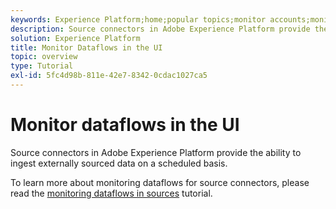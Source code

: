 ```yaml
---
keywords: Experience Platform;home;popular topics;monitor accounts;monitor dataflows;dataflows
description: Source connectors in Adobe Experience Platform provide the ability to ingest externally sourced data on a scheduled basis. This tutorial provides steps for viewing existing dataflows from the Sources workspace.
solution: Experience Platform
title: Monitor Dataflows in the UI
topic: overview
type: Tutorial
exl-id: 5fc4d98b-811e-42e7-8342-0cdac1027ca5
---
```

# Monitor dataflows in the UI

Source connectors in Adobe Experience Platform provide the ability to ingest externally sourced data on a scheduled basis. 

To learn more about monitoring dataflows for source connectors, please read the [monitoring dataflows in sources](../../../dataflows/ui/monitor-sources.md) tutorial.
